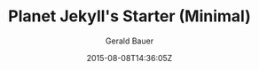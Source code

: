 ---
title: "Planet Jekyll's Starter (Minimal)"
github: https://github.com/planetjekyll/jekyll-starter-theme
demo: http://planetjekyll.github.io/jekyll-starter-theme/
author: Gerald Bauer

ssg:
  - Jekyll
cms:
  - No Cms
date: 2015-08-08T14:36:05Z
github_branch: master
description: "jekyll starter theme - minimial"
stale: true
---